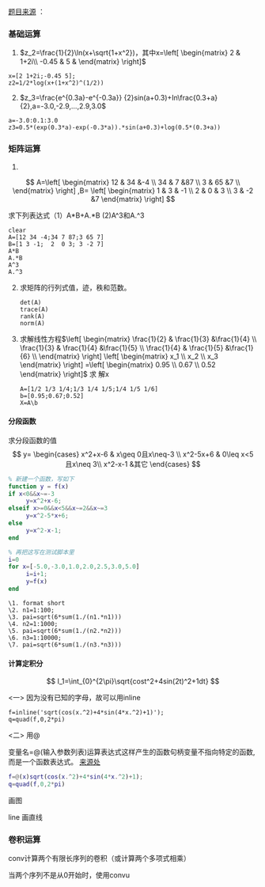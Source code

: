 [题目来源](https://blog.csdn.net/biongbiongdou/article/details/79643221?ops_request_misc=%257B%2522request%255Fid%2522%253A%2522159999665119195162105071%2522%252C%2522scm%2522%253A%252220140713.130102334.pc%255Fblog.%2522%257D&request_id=159999665119195162105071&biz_id=0&utm_medium=distribute.pc_search_result.none-task-blog-2~blog~first_rank_v2~rank_blog_default-1-79643221.pc_v2_rank_blog_default&utm_term=matlab&spm=1018.2118.3001.4187) ：

### 基础运算

1. $z_2=\frac{1}{2}\ln(x+\sqrt{1+x^2})，其中x=\left[ \begin{matrix}
      2 & 1+2i\\
     -0.45 & 5 & 
     \end{matrix} \right]$

```
x=[2 1+2i;-0.45 5];  
z2=1/2*log(x+(1+x^2)^(1/2))
```

2. $z_3=\frac{e^{0.3a}-e^{-0.3a}}
   {2}sin(a+0.3)+In\frac{0.3+a}{2},a=-3.0,-2.9,...,2.9,3.0$

   

```
a=-3.0:0.1:3.0
z3=0.5*(exp(0.3*a)-exp(-0.3*a)).*sin(a+0.3)+log(0.5*(0.3+a))
```



### 矩阵运算

1. 

$$
A=\left[
 \begin{matrix}
  12 & 34 &-4 \\
  34 & 7  &87 \\
   3 & 65 &7 \\
  \end{matrix}
  \right] ,B= \left[
 \begin{matrix}
   1 & 3 & -1 \\
   2 & 0 & 3 \\
   3 & -2 &7 
  \end{matrix}
  \right]
$$

求下列表达式（1）A\*B+A.*B 	(2)A^3和A.^3   

    clear
    A=[12 34 -4;34 7 87;3 65 7]
    B=[1 3 -1;  2  0 3; 3 -2 7]
    A*B
    A.*B
    A^3
    A.^3

2. 求矩阵的行列式值，迹，秩和范数。

   ```
   det(A)
   trace(A)
   rank(A)
   norm(A)
   ```

   

3. 求解线性方程$\left[
    \begin{matrix}
     \frac{1}{2} & \frac{1}{3} &\frac{1}{4} \\
     \frac{1}{3} & \frac{1}{4} &\frac{1}{5} \\
     \frac{1}{4} & \frac{1}{5} &\frac{1}{6} \\
     \end{matrix}
     \right]  \left[
    \begin{matrix}
      x_1 \\
      x_2 \\
      x_3 
     \end{matrix}
     \right]
     =\left[
    \begin{matrix}
      0.95 \\
      0.67 \\
      0.52
     \end{matrix}
     \right]$ 求 解x

    ```
    A=[1/2 1/3 1/4;1/3 1/4 1/5;1/4 1/5 1/6] 
    b=[0.95;0.67;0.52] 
    X=A\b 
    ```



#### 分段函数

求分段函数的值
$$
y=
\begin{cases}
x^2+x-6 & x\geq 0且x\neq-3 \\
x^2-5x+6 & 0\leq x<5 且x\neq 3\\
x^2-x-1  &其它
\end{cases}
$$

```matlab
% 新建一个函数，写如下
function y = f(x)
if x<0&&x~=-3  
     y=x^2+x-6;  
elseif x>=0&&x<5&&x~=2&&x~=3  
     y=x^2-5*x+6;  
else
     y=x^2-x-1;
end  

% 再把这写在测试脚本里
i=0  
for x=[-5.0,-3.0,1.0,2.0,2.5,3.0,5.0]  
     i=i+1;  
     y=f(x)  
end 
```





```
\1. format short 
\2. n1=1:100; 
\3. pai=sqrt(6*sum(1./(n1.*n1))) 
\4. n2=1:1000; 
\5. pai=sqrt(6*sum(1./(n2.*n2))) 
\6. n3=1:10000; 
\7. pai=sqrt(6*sum(1./(n3.*n3))) 
```





#### 计算定积分

$$
I_1=\int_{0}^{2\pi}\sqrt{cost^2+4sin(2t)^2+1dt}
$$

<一> 因为没有已知的字母，故可以用inline

```
f=inline('sqrt(cos(x.^2)+4*sin(4*x.^2)+1)');
q=quad(f,0,2*pi)
```

<二> 用@

变量名=@(输入参数列表)运算表达式这样产生的函数句柄变量不指向特定的函数, 而是一个函数表达式。 [来源处](https://blog.csdn.net/weixin_38009585/article/details/81016997)

```matlab
f=@(x)sqrt(cos(x.^2)+4*sin(4*x.^2)+1);
q=quad(f,0,2*pi)
```



画图

line 画直线



### 卷积运算

conv计算两个有限长序列的卷积（或计算两个多项式相乘）



当两个序列不是从0开始时，使用convu

